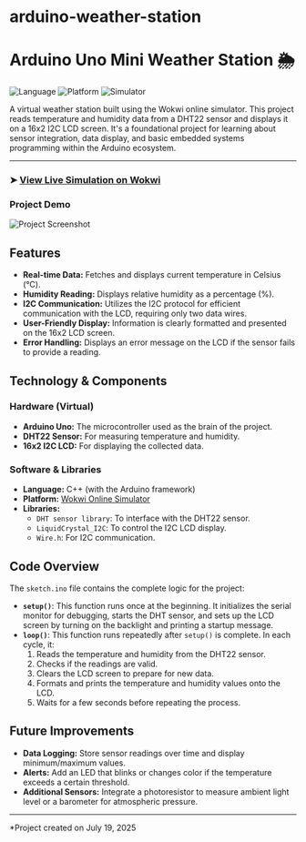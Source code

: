 # arduino-weather-station
# Arduino Uno Mini Weather Station 🌦️

![Language](https://img.shields.io/badge/Language-C%2B%2B-blue.svg)
![Platform](https://img.shields.io/badge/Platform-Arduino-00979D.svg)
![Simulator](https://img.shields.io/badge/Simulator-Wokwi-8A2BE2.svg)

A virtual weather station built using the Wokwi online simulator. This project reads temperature and humidity data from a DHT22 sensor and displays it on a 16x2 I2C LCD screen. It's a foundational project for learning about sensor integration, data display, and basic embedded systems programming within the Arduino ecosystem.

***

### ➤ [View Live Simulation on Wokwi](YOUR_WOKWI_PROJECT_LINK_HERE)

### Project Demo

![Project Screenshot](demo-screenshot.png)

## Features

-   **Real-time Data:** Fetches and displays current temperature in Celsius (°C).
-   **Humidity Reading:** Displays relative humidity as a percentage (%).
-   **I2C Communication:** Utilizes the I2C protocol for efficient communication with the LCD, requiring only two data wires.
-   **User-Friendly Display:** Information is clearly formatted and presented on the 16x2 LCD screen.
-   **Error Handling:** Displays an error message on the LCD if the sensor fails to provide a reading.

## Technology & Components

### Hardware (Virtual)

-   **Arduino Uno:** The microcontroller used as the brain of the project.
-   **DHT22 Sensor:** For measuring temperature and humidity.
-   **16x2 I2C LCD:** For displaying the collected data.

### Software & Libraries

-   **Language:** C++ (with the Arduino framework)
-   **Platform:** [Wokwi Online Simulator](https://wokwi.com/)
-   **Libraries:**
    -   `DHT sensor library`: To interface with the DHT22 sensor.
    -   `LiquidCrystal_I2C`: To control the I2C LCD display.
    -   `Wire.h`: For I2C communication.

## Code Overview

The `sketch.ino` file contains the complete logic for the project:

-   **`setup()`**: This function runs once at the beginning. It initializes the serial monitor for debugging, starts the DHT sensor, and sets up the LCD screen by turning on the backlight and printing a startup message.
-   **`loop()`**: This function runs repeatedly after `setup()` is complete. In each cycle, it:
    1.  Reads the temperature and humidity from the DHT22 sensor.
    2.  Checks if the readings are valid.
    3.  Clears the LCD screen to prepare for new data.
    4.  Formats and prints the temperature and humidity values onto the LCD.
    5.  Waits for a few seconds before repeating the process.

## Future Improvements

-   **Data Logging:** Store sensor readings over time and display minimum/maximum values.
-   **Alerts:** Add an LED that blinks or changes color if the temperature exceeds a certain threshold.
-   **Additional Sensors:** Integrate a photoresistor to measure ambient light level or a barometer for atmospheric pressure.

---
*Project created on July 19, 2025 
